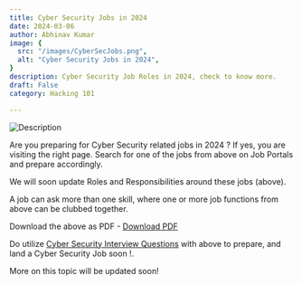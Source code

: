 ```yaml
---
title: Cyber Security Jobs in 2024
date: 2024-03-06
author: Abhinav Kumar
image: {
  src: "/images/CyberSecJobs.png",
  alt: "Cyber Security Jobs in 2024",
}
description: Cyber Security Job Roles in 2024, check to know more.
draft: False
category: Hacking 101

---
```



<img src="/images/CyberSecJobRoles2024.svg" alt="Description" />

Are you preparing for Cyber Security related jobs in 2024 ?
If yes, you are visiting the right page. Search for one of the jobs from above on Job Portals and prepare accordingly.

We will soon update Roles and Responsibilities around these jobs (above).

A job can ask more than one skill, where one or more job functions from above can be clubbed together.

Download the above as  PDF - <a href="/files/CyberSecJobs2024.pdf" download="Cyber_Security_Jobs_2024.pdf" class="download-button">Download PDF</a>

Do utilize [Cyber Security Interview Questions](https://ethicalhackx.com/blog/cyber-security-interview/) with above to prepare, and land a Cyber Security Job soon !.

More on this topic will be updated soon!
